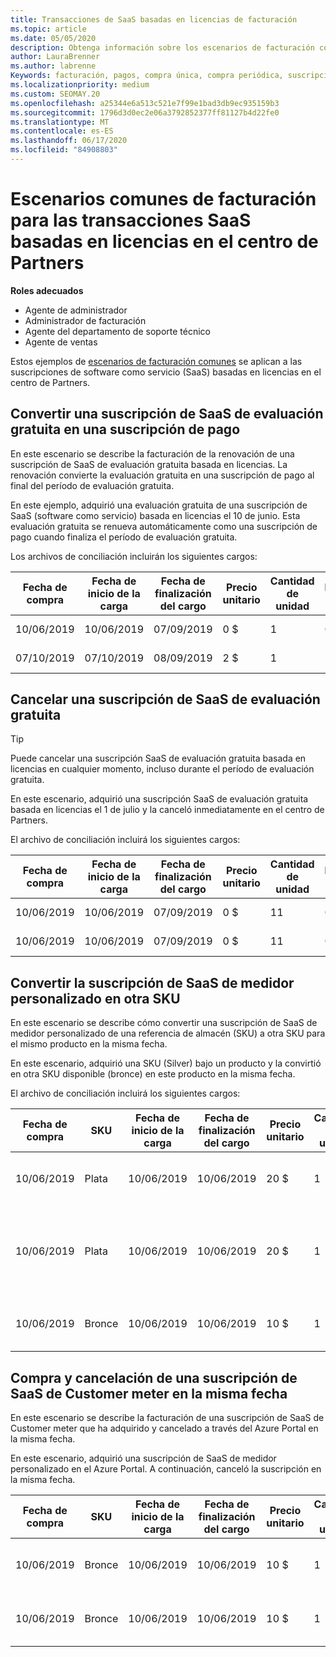 ```yaml
---
title: Transacciones de SaaS basadas en licencias de facturación
ms.topic: article
ms.date: 05/05/2020
description: Obtenga información sobre los escenarios de facturación comunes en el centro de partners para transacciones SaaS basadas en licencias.
author: LauraBrenner
ms.author: labrenne
Keywords: facturación, pagos, compra única, compra periódica, suscripciones, puestos
ms.localizationpriority: medium
ms.custom: SEOMAY.20
ms.openlocfilehash: a25344e6a513c521e7f99e1bad3db9ec935159b3
ms.sourcegitcommit: 1796d3d0ec2e06a3792852377ff81127b4d22fe0
ms.translationtype: MT
ms.contentlocale: es-ES
ms.lasthandoff: 06/17/2020
ms.locfileid: "84908803"
---
```

# <a name="common-billing-scenarios-for-license-based-saas-transactions-in-partner-center"></a>Escenarios comunes de facturación para las transacciones SaaS basadas en licencias en el centro de Partners

**Roles adecuados**

- Agente de administrador
- Administrador de facturación
- Agente del departamento de soporte técnico
- Agente de ventas


Estos ejemplos de [escenarios de facturación comunes](common-billing-scenarios.md) se aplican a las suscripciones de software como servicio (SaaS) basadas en licencias en el centro de Partners.

## <a name="convert-a-free-trial-saas-subscription-to-a-paid-subscription"></a>Convertir una suscripción de SaaS de evaluación gratuita en una suscripción de pago

En este escenario se describe la facturación de la renovación de una suscripción de SaaS de evaluación gratuita basada en licencias. La renovación convierte la evaluación gratuita en una suscripción de pago al final del período de evaluación gratuita.

En este ejemplo, adquirió una evaluación gratuita de una suscripción de SaaS (software como servicio) basada en licencias el 10 de junio. Esta evaluación gratuita se renueva automáticamente como una suscripción de pago cuando finaliza el período de evaluación gratuita.

Los archivos de conciliación incluirán los siguientes cargos:

| Fecha de compra | Fecha de inicio de la carga | Fecha de finalización del cargo | Precio unitario | Cantidad de unidad | Importe total | Tipo de cargo | Descripción de la suscripción |
| ------------- | ----------------- | --------------- | ---------- | ------------- | ------------ | ----------- | ----------------- |
| 10/06/2019 | 10/06/2019 | 07/09/2019 | 0 $ | 1 | 0 $ | Nuevo | Evaluación gratuita |
| 07/10/2019 | 07/10/2019 | 08/09/2019 | 2 $ | 1 | 2 $ | Renovación | Suscripción de pago |

## <a name="cancel-a-free-trial-saas-subscription"></a>Cancelar una suscripción de SaaS de evaluación gratuita

> [!TIP]
> Puede cancelar una suscripción SaaS de evaluación gratuita basada en licencias en cualquier momento, incluso durante el período de evaluación gratuita.

En este escenario, adquirió una suscripción SaaS de evaluación gratuita basada en licencias el 1 de julio y la canceló inmediatamente en el centro de Partners.

El archivo de conciliación incluirá los siguientes cargos:

| Fecha de compra | Fecha de inicio de la carga | Fecha de finalización del cargo | Precio unitario | Cantidad de unidad | Importe total | Tipo de cargo | Descripción de la suscripción |
| ------------- | ----------------- | --------------- | ---------- | ------------- | ------------ | ----------- | ----------------- |
| 10/06/2019 | 10/06/2019 | 07/09/2019 | 0 $ | 11 | 0 $ | Nuevo | Evaluación gratuita |
| 10/06/2019 | 10/06/2019 | 07/09/2019 | 0 $ | 11 | 0 $ | Cancelar | Evaluación gratuita |

## <a name="convert-custom-meter-saas-subscription-to-another-sku"></a>Convertir la suscripción de SaaS de medidor personalizado en otra SKU

En este escenario se describe cómo convertir una suscripción de SaaS de medidor personalizado de una referencia de almacén (SKU) a otra SKU para el mismo producto en la misma fecha.

En este escenario, adquirió una SKU (Silver) bajo un producto y la convirtió en otra SKU disponible (bronce) en este producto en la misma fecha.

El archivo de conciliación incluirá los siguientes cargos:

| Fecha de compra | SKU | Fecha de inicio de la carga | Fecha de finalización del cargo | Precio unitario | Cantidad de unidad | Importe total | Tipo de cargo | Descripción de la suscripción |
| ------------- | ----------------- | ----------------- | --------------- | ---------- | ------------- | ------------ | ----------- | ----------------- |
| 10/06/2019 | Plata | 10/06/2019 | 10/06/2019 | 20 $ | 1 | 20 $ | Nuevo | Suscripción SaaS de medidor personalizado |
| 10/06/2019 | Plata | 10/06/2019 | 10/06/2019 | 20 $ | 1 | -$20 | Convert | Renovación prorrateada para la suscripción SaaS de medidor personalizado |
| 10/06/2019 | Bronce | 10/06/2019 | 10/06/2019 | 10 $ | 1 | 10 $ | Convert | Suscripción SaaS de medidor personalizado |

## <a name="purchase-and-cancel-a-customer-meter-saas-subscription-on-same-date"></a>Compra y cancelación de una suscripción de SaaS de Customer meter en la misma fecha

En este escenario se describe la facturación de una suscripción de SaaS de Customer meter que ha adquirido y cancelado a través del Azure Portal en la misma fecha.

En este escenario, adquirió una suscripción de SaaS de medidor personalizado en el Azure Portal. A continuación, canceló la suscripción en la misma fecha.

| Fecha de compra | SKU | Fecha de inicio de la carga | Fecha de finalización del cargo | Precio unitario | Cantidad de unidad | Importe total | Tipo de cargo | Descripción de la suscripción |
| ------------- | ------------- |----------------- | --------------- | ---------- | ------------- | ------------ | ----------- | ----------------- |
| 10/06/2019 | Bronce | 10/06/2019 | 10/06/2019 | 10 $ | 1 | 10 $ | Nuevo | Suscripción SaaS de medidor personalizado |
| 10/06/2019 | Bronce | 10/06/2019 | 10/06/2019 | 10 $ | 1 | -$10 | CancelImmediate | Suscripción SaaS de medidor personalizado |
